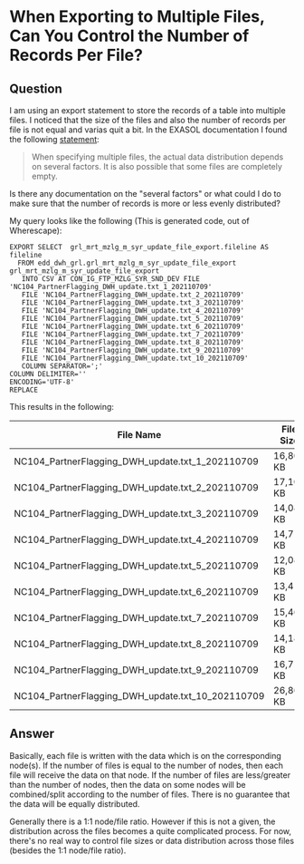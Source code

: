 # When Exporting to Multiple Files, Can You Control the Number of Records Per File?

## Question
I am using an export statement to store the records of a table into multiple files. I noticed that the size of the files and also the number of records per file is not equal and varias quit a bit. In the EXASOL documentation I found the following [statement](https://docs.exasol.com/db/latest/sql/export.htm):

> When specifying multiple files, the actual data distribution depends on several factors. It is also possible that some files are completely empty. 

Is there any documentation on the "several factors" or what could I do to make sure that the number of records is more or less evenly distributed?

My query looks like the following (This is generated code, out of Wherescape):
```
EXPORT SELECT  grl_mrt_mzlg_m_syr_update_file_export.fileline AS fileline  
  FROM edd_dwh_grl.grl_mrt_mzlg_m_syr_update_file_export grl_mrt_mzlg_m_syr_update_file_export  
   INTO CSV AT CON_IG_FTP_MZLG_SYR_SND_DEV FILE 'NC104_PartnerFlagging_DWH_update.txt_1_202110709'  
   FILE 'NC104_PartnerFlagging_DWH_update.txt_2_202110709'  
   FILE 'NC104_PartnerFlagging_DWH_update.txt_3_202110709'  
   FILE 'NC104_PartnerFlagging_DWH_update.txt_4_202110709'  
   FILE 'NC104_PartnerFlagging_DWH_update.txt_5_202110709'  
   FILE 'NC104_PartnerFlagging_DWH_update.txt_6_202110709'  
   FILE 'NC104_PartnerFlagging_DWH_update.txt_7_202110709'  
   FILE 'NC104_PartnerFlagging_DWH_update.txt_8_202110709'  
   FILE 'NC104_PartnerFlagging_DWH_update.txt_9_202110709'  
   FILE 'NC104_PartnerFlagging_DWH_update.txt_10_202110709'  
   COLUMN SEPARATOR=';'  
COLUMN DELIMITER=''  
ENCODING='UTF-8'  
REPLACE
```
This results in the following:

|File Name|File Size|
|-|-|
NC104_PartnerFlagging_DWH_update.txt_1_202110709| 16,805 KB
NC104_PartnerFlagging_DWH_update.txt_2_202110709|17,108 KB
NC104_PartnerFlagging_DWH_update.txt_3_202110709| 14,080 KB
NC104_PartnerFlagging_DWH_update.txt_4_202110709 | 14,719 KB
NC104_PartnerFlagging_DWH_update.txt_5_202110709  | 12,087 KB
NC104_PartnerFlagging_DWH_update.txt_6_202110709  | 13,411 KB
NC104_PartnerFlagging_DWH_update.txt_7_202110709  | 15,463 KB
NC104_PartnerFlagging_DWH_update.txt_8_202110709  | 14,184 KB
NC104_PartnerFlagging_DWH_update.txt_9_202110709  | 16,713 KB
NC104_PartnerFlagging_DWH_update.txt_10_202110709| 26,862 KB

## Answer
Basically, each file is written with the data which is on the corresponding node(s). If the number of files is equal to the number of nodes, then each file will receive the data on that node. If the number of files are less/greater than the number of nodes, then the data on some nodes will be combined/split according to the number of files.
There is no guarantee that the data will be equally distributed.

Generally there is a 1:1 node/file ratio.  However if this is not a given, the distribution across the files becomes a quite complicated process. For now, there's no real way to control file sizes or data distribution across those files (besides the 1:1 node/file ratio).